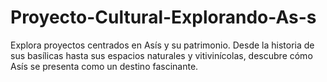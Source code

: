 # Proyecto-Cultural-Explorando-As-s
 Explora proyectos centrados en Asís y su patrimonio. Desde la historia de sus basílicas hasta sus espacios naturales y vitivinícolas, descubre cómo Asís se presenta como un destino fascinante.
